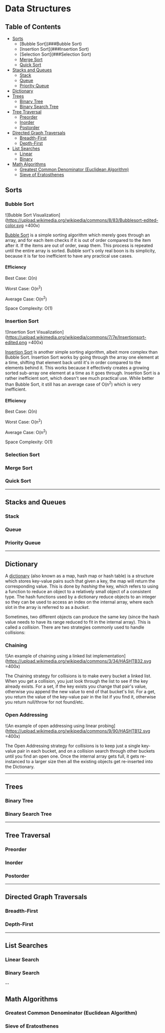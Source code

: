 # Data Structures

## Table of Contents
  - [Sorts](##Sorts)
    - [Bubble Sort](###Bubble Sort)
    - [Insertion Sort](###Insertion Sort)
    - [Selection Sort](###Selection Sort)
    - [Merge Sort]()
    - [Quick Sort]()
  - [Stacks and Queues]()
    - [Stack]()
    - [Queue]()
    - [Priority Queue]()
  - [Dictionary]()
  - [Trees]()
    - [Binary Tree]()
    - [Binary Search Tree]()
  - [Tree Traversal]()
    - [Preorder]()
    - [Inorder]()
    - [Postorder]()
  - [Directed Graph Traversals]()
    - [Breadth-First]()
    - [Depth-First]()
  - [List Searches]()
    - [Linear]()
    - [Binary]()
  - [Math Algorithms]()
    - [Greatest Common Denominator (Euclidean Algorithm)]()
    - [Sieve of Eratosthenes]()

## Sorts

### Bubble Sort
![Bubble Sort Visualization](https://upload.wikimedia.org/wikipedia/commons/8/83/Bubblesort-edited-color.svg =400x)

[Bubble Sort](https://en.wikipedia.org/wiki/Bubble_sort) is a simple sorting algorithm which merely goes through an array, and for each item checks if it is out of order compared to the item after it. If the items are out of order, swap them. This process is repeated until the entire array is sorted. Bubble sort's only real boon is its simplicity, because it is far too inefficient to have any practical use cases.

#### Efficiency
Best Case: Ω(n)

Worst Case: O(n<sup>2</sup>)

Average Case: O(n<sup>2</sup>)

Space Complexity: O(1)

### Insertion Sort
![Insertion Sort Visualization](https://upload.wikimedia.org/wikipedia/commons/7/7e/Insertionsort-edited.png =400x)

[Insertion Sort](https://en.wikipedia.org/wiki/Insertion_sort) is another simple sorting algorithm, albeit more complex than Bubble Sort. Insertion Sort works by going through the array one element at a time, shifting that element back until it's in order compared to the elements behind it. This works because it effectively creates a growing sorted sub-array one element at a time as it goes through. Insertion Sort is a rather inefficient sort, which doesn't see much practical use. While better than Bubble Sort, it still has an average case of O(n<sup>2</sup>) which is very inefficient.

#### Efficiency
Best Case: Ω(n)

Worst Case: O(n<sup>2</sup>)

Average Case: O(n<sup>2</sup>)

Space Complexity: O(1)

### Selection Sort

### Merge Sort

### Quick Sort

---

## Stacks and Queues

### Stack

### Queue

### Priority Queue

---

## Dictionary

A [dictionary](https://en.wikibooks.org/wiki/Data_Structures/Hash_Tables) (also known as a map, hash map or hash table) is a structure which stores key-value pairs such that given a key, the map will return the corresponding value. This is done by *hashing* the key, which refers to using a function to reduce an object to a relatively small object of a consistent type. The hash functions used by a dictionary reduce objects to an integer so they can be used to access an index on the internal array, where each slot in the array is referred to as a *bucket*.

Sometimes, two different objects can produce the same key (since the hash value needs to have its range reduced to fit in the internal array). This is called a *collision*. There are two strategies commonly used to handle collisions:

### Chaining
![An example of chaining using a linked list implementation](https://upload.wikimedia.org/wikipedia/commons/3/34/HASHTB32.svg =400x)

The Chaining strategy for collisions is to make every bucket a linked list. When you get a collision, you just look through the list to see if the key already exists. For a set, if the key exists you change that pair's value, otherwise you append the new value to end of that bucket's list. For a get, you return the value of the key-value pair in the list if you find it, otherwise you return null/throw for not found/etc.

### Open Addressing
![An example of open addressing using linear probing](https://upload.wikimedia.org/wikipedia/commons/9/90/HASHTB12.svg =400x)

The Open Addressing strategy for collisions is to keep just a single key-value pair in each bucket, and on a collision search through other buckets until you find an open one. Once the internal array gets full, it gets re-instanced to a larger size then all the existing objects get re-inserted into the Dictionary.

---

## Trees

### Binary Tree

### Binary Search Tree

---

## Tree Traversal

### Preorder

### Inorder

### Postorder

---

## Directed Graph Traversals

### Breadth-First

### Depth-First

---

## List Searches

### Linear Search

### Binary Search

--

## Math Algorithms

### Greatest Common Denominator (Euclidean Algorithm)

### Sieve of Eratosthenes
